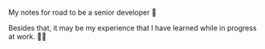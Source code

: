 My notes for road to be a senior developer 🚀

Besides that, it may be my experience that I have learned while in progress at work. 👨‍💻
